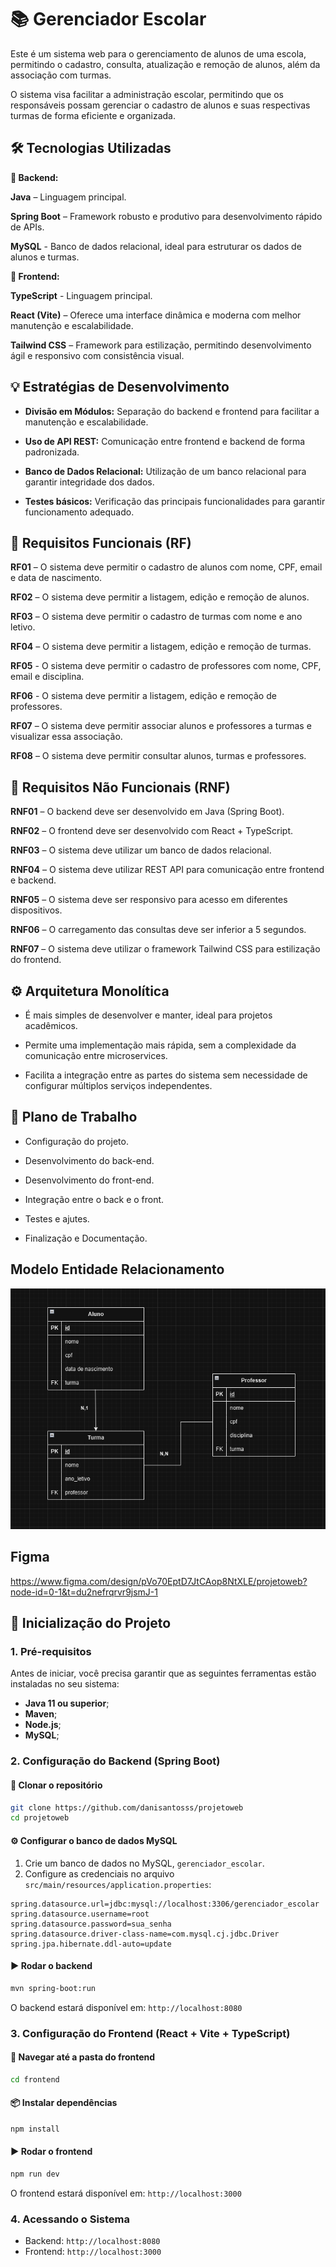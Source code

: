 # 📚 Gerenciador Escolar
Este é um sistema web para o gerenciamento de alunos de uma escola, permitindo o cadastro, consulta, atualização e remoção de alunos, além da associação com turmas.

O sistema visa facilitar a administração escolar, permitindo que os responsáveis possam gerenciar o cadastro de alunos e suas respectivas turmas de forma eficiente e organizada.

🛠 Tecnologias Utilizadas
---

**🔹 Backend:**

**Java** – Linguagem principal.

**Spring Boot** – Framework robusto e produtivo para desenvolvimento rápido de APIs.

**MySQL** - Banco de dados relacional, ideal para estruturar os dados de alunos e turmas.

**🔹 Frontend:**

**TypeScript** - Linguagem principal.

**React (Vite)** – Oferece uma interface dinâmica e moderna com melhor manutenção e escalabilidade.

**Tailwind CSS** – Framework para estilização, permitindo desenvolvimento ágil e responsivo com consistência visual.

💡 Estratégias de Desenvolvimento
---

- **Divisão em Módulos:** Separação do backend e frontend para facilitar a manutenção e escalabilidade.

- **Uso de API REST:** Comunicação entre frontend e backend de forma padronizada.

- **Banco de Dados Relacional:** Utilização de um banco relacional para garantir integridade dos dados.

- **Testes básicos:** Verificação das principais funcionalidades para garantir funcionamento adequado.

📌 Requisitos Funcionais (RF)
---

**RF01** – O sistema deve permitir o cadastro de alunos com nome, CPF, email e data de nascimento.

**RF02** – O sistema deve permitir a listagem, edição e remoção de alunos.

**RF03** – O sistema deve permitir o cadastro de turmas com nome e ano letivo.

**RF04** – O sistema deve permitir a listagem, edição e remoção de turmas.

**RF05** - O sistema deve permitir o cadastro de professores com nome, CPF, email e disciplina.

**RF06** - O sistema deve permitir a listagem, edição e remoção de professores.

**RF07** – O sistema deve permitir associar alunos e professores a turmas e visualizar essa associação.

**RF08** – O sistema deve permitir consultar alunos, turmas e professores.


📌 Requisitos Não Funcionais (RNF)
---
**RNF01** – O backend deve ser desenvolvido em Java (Spring Boot).

**RNF02** – O frontend deve ser desenvolvido com React + TypeScript.

**RNF03** – O sistema deve utilizar um banco de dados relacional.

**RNF04** – O sistema deve utilizar REST API para comunicação entre frontend e backend.

**RNF05** – O sistema deve ser responsivo para acesso em diferentes dispositivos.

**RNF06** – O carregamento das consultas deve ser inferior a 5 segundos.

**RNF07** – O sistema deve utilizar o framework Tailwind CSS para estilização do frontend.

⚙ Arquitetura Monolítica
---

- É mais simples de desenvolver e manter, ideal para projetos acadêmicos.

- Permite uma implementação mais rápida, sem a complexidade da comunicação entre microservices.

- Facilita a integração entre as partes do sistema sem necessidade de configurar múltiplos serviços independentes.

📅 Plano de Trabalho
---

- Configuração do projeto.

- Desenvolvimento do back-end.

- Desenvolvimento do front-end.

- Integração entre o back e o front.

- Testes e ajutes.

- Finalização e Documentação.

Modelo Entidade Relacionamento
---

![Modelagem ER](backend/gerenciadorescolar/gerenciadorescolar/src/main/resources/templates/diagrama.png)

Figma
---
https://www.figma.com/design/pVo70EptD7JtCAop8NtXLE/projetoweb?node-id=0-1&t=du2nefrqrvr9jsmJ-1

🚀 Inicialização do Projeto
---

### 1. **Pré-requisitos**

Antes de iniciar, você precisa garantir que as seguintes ferramentas estão instaladas no seu sistema:

- **Java 11 ou superior**;
- **Maven**;
- **Node.js**;
- **MySQL**;

### 2. **Configuração do Backend (Spring Boot)**

#### 📁 Clonar o repositório

```bash
git clone https://github.com/danisantosss/projetoweb
cd projetoweb
```

#### ⚙️ Configurar o banco de dados MySQL

1. Crie um banco de dados no MySQL, `gerenciador_escolar`.
2. Configure as credenciais no arquivo `src/main/resources/application.properties`:

```properties
spring.datasource.url=jdbc:mysql://localhost:3306/gerenciador_escolar
spring.datasource.username=root
spring.datasource.password=sua_senha
spring.datasource.driver-class-name=com.mysql.cj.jdbc.Driver
spring.jpa.hibernate.ddl-auto=update
```

#### ▶️ Rodar o backend

```bash
mvn spring-boot:run
```

O backend estará disponível em: `http://localhost:8080`

### 3. **Configuração do Frontend (React + Vite + TypeScript)**

#### 📁 Navegar até a pasta do frontend

```bash
cd frontend
```

#### 📦 Instalar dependências

```bash
npm install
```

#### ▶️ Rodar o frontend

```bash
npm run dev
```

O frontend estará disponível em: `http://localhost:3000`

### 4. **Acessando o Sistema**

- Backend: `http://localhost:8080`
- Frontend: `http://localhost:3000`
